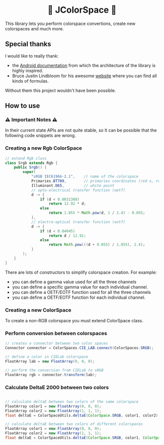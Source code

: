 <h1 align="center"><b>🌈 JColorSpace 🌈</b></h1>

This library lets you perform colorspace convertions, create new colorspaces and much more.

## Special thanks

I would like to really thank:
- the [Android documentation](https://developer.android.com/reference/android/graphics/ColorSpace) from which the architecture of the library is highly inspired.
- Bruce Justin Lindbloom for his awesome [website](http://www.brucelindbloom.com/) where you can find all kinds of formulas.

Without them this project wouldn't have been possible.

## How to use

### ⚠ Important Notes ⚠

In their current state APIs are not quite stable, so It can be possible that the following code snippets are wrong.

### Creating a new Rgb ColorSpace

```java
// extend Rgb class
class Srgb extends Rgb {
    public Srgb() {
        super(
            "sRGB IEC61966-2.1",    // name of the colorspace
            Primaries.BT709,        // primaries coordinates (red x, red y, green x, green y, blue x, blue y)
            Illuminant.D65,         // white point
            // opto-electrical transfer function (oetf)
            d -> {
                if (d < 0.0031308)
                    return 12.92 * d;
                else
                    return 1.055 * Math.pow(d, 1 / 2.4) - 0.055;
            },
            // electro-optical transfer function (eotf)
            d -> {
                if (d < 0.04045)
                    return d / 12.92;
                else
                    return Math.pow(((d + 0.055) / 1.055), 2.4);
            }
        );
    }
}
```

There are lots of constructors to simplify colorspace creation. For example:
- you can define a gamma value used for all the three channels
- you can define a specific gamma value for each individual channel.
- you can define a OETF/EOTF function used for all the three channels
- you can define a OETF/EOTF function for each individual channel.

### Creating a new ColorSpace

To create a non-RGB colorspace you must extend ColorSpace class.

### Perform conversion between colorspaces

```java
// creates a connector between two color spaces
Connector connector = ColorSpaces.CIE_LAB.connect(ColorSpaces.SRGB);

// define a color in CIELab colorspace
FloatArray lab = new FloatArray(0, 0, 0);

// perform the conversion from CIELab to sRGB
FloatArray rgb = connector.transform(lab);
```

### Calculate DeltaE 2000 between two colors

```java

// calculate deltaE between two colors of the same colorspace
FloatArray color1 = new FloatArray(0, 0, 0);
FloatArray color2 = new FloatArray(1, 1, 1);
float deltaE = ColorSpaceUtils.deltaE(ColorSpace.SRGB, color1, color2);

// calculate deltaE between two colors of different colorspaces
FloatArray color1 = new FloatArray(0, 0, 0);
FloatArray color2 = new FloatArray(1, 1, 1);
float deltaE = ColorSpaceUtils.deltaE(ColorSpace.SRGB, color1, ColorSpace.DCI_P3, color2);
```
